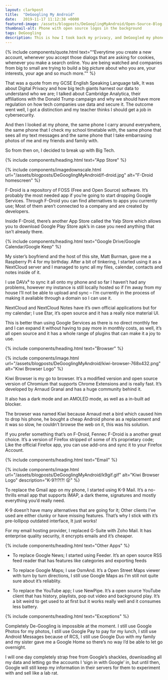```yaml
---
layout: clarkpost
title:  "DeGoogling My Android"
date:   2019-11-17 11:12:38 +0000
featured-image: /assets/blogposts/DeGooglingMyAndroid/Open-Source-Blog-Thumbnail-768x432.png
thumbnail-alt: Phone with open source logos in the background
tags: DeGoogling
description: This is how I took back my privacy, and DeGoogled my phone.
---
```


{% include components/quote.html text="“Everytime you create a new account, whenever you accept those dialogs that are asking for cookies, whenever you make a search online. You are being watched and companies from big to small are trying to build a big picture about who you are, your interests, your age and so much more.”" %}

That was a quote from my GCSE English Speaking Language talk, It was about Digital Privacy and how big tech giants harnest our data to understand who we are; I talked about Cambridge Analytica, their affiliations with the Donald Trump campaign and why we should have more regulation on how tech companies use data and secure it. The outcome went well, I got a distinction and my teacher thinks I should get a job in cybersecurity.

And then I looked at my phone, the same phone I carry around everywhere, the same phone that I check my school timetable with, the same phone that sees all my text messages and the same phone that I take embarrasing photos of me and my friends and family with.

So from then on, I decided to break up with Big Tech.

{% include components/heading.html text="App Store" %}

{% include components/imagedownscale.html url="/assets/blogposts/DeGooglingMyAndroid/f-droid.jpg" alt="F-Droid homescreen" %}

F-Droid is a repository of FOSS (Free and Open Source) software. It’s probably the most needed app if you’re going to start dropping Google Services. Through F-Droid you can find alternatives to apps you currently use; Most of them aren’t connected to a company and are created by developers.

Inside F-Droid, there’s another App Store called the Yalp Store which allows you to download Google Play Store apk’s in case you need anything that isn’t already there.

{% include components/heading.html text="Google Drive/Google Calendar/Google Keep" %}

My sister’s boyfriend and the host of this site, Matt Burman, gave me a Raspberry Pi 4 for my birthday. After a bit of tinkering, I started using it as a NextCloud server and I managed to sync all my files, calendar, contacts and notes inside of it.

I use DAVx⁵ to sync it all onto my phone and so far I haven’t had any problems, however my instance is still locally hosted so if I’m away from my house I’ll not be able to upload and sync – I’m currently in the process of making it avaliable through a domain so I can use it.

NextCloud and NextCloud Notes have it’s own official applications but for my calendar; I use Etar, it’s open source and it has a really nice material UI.

This is better than using Google Services as there is no direct monthly fee and I can expand it without having to pay more in monthly costs, as well, it’s all open source and it has a whole range of plugins that can make it a joy to use. 

{% include components/heading.html text="Browser" %}

{% include components/image.html url="/assets/blogposts/DeGooglingMyAndroid/kiwi-browser-768x432.png" alt="Kiwi Browser Logo" %}

Kiwi Browser is my go to browser. It’s a modified version and open source version of Chromium that supports Chrome Extensions and is really fast. It’s developed by Arnaud Granal and has a huge community behind it.

It also has a dark mode and an AMOLED mode, as well as a in-built ad blocker.

The browser was named Kiwi because Arnaud met a bird which caused him to drop his phone, he bought a cheap Android phone as a replacement and it was so slow, he couldn’t browse the web on it, this was his solution.

If you prefer something that’s on F-Droid, Fennec F-Droid is a another great choice. It’s a version of Firefox stripped of some of it’s proprietary code; Like the official Firefox app, you can use add-ons and sync it to your Firefox Account.

{% include components/heading.html text="Email" %}

{% include components/image.html url="/assets/blogposts/DeGooglingMyAndroid/k9gif.gif" alt="Kiwi Browser Logo" description="K-9?!?!?! 😲"  %}

To replace the Gmail app on my phone, I started using K-9 Mail. It’s a no-thrills email app that supports IMAP, a dark theme, signatures and mostly everything you’d really need.

K-9 doesn’t have many alternatives that are going for it; Other clients I’ve used are either clunky or have missing features. That’s why I stick with it’s pre-lollipop outdated interface, It just works!

For my email hosting provider, I replaced G-Suite with Zoho Mail. It has enterprise quality security, it encrypts emails and it’s cheaper.

{% include components/heading.html text="Other Apps" %}

* To replace Google News; I started using Feeder. It’s an open source RSS feed reader that has features like categories and exporting feeds

* To replace Google Maps; I use OsmAnd. It’s a Open Street Maps viewer with turn by turn directions, I still use Google Maps as I’m still not quite sure about it’s reliablity.

* To replace the YouTube app; I use NewPipe. It’s a open source YouTube client that has history, playlists, pop out video and background play. It’s a bit weird to get used to at first but it works really well and it consumes less battery. 

{% include components/heading.html text="Exceptions" %}

Completely De-Googling is impossible at the moment. I still use Google Photos for my photos, I still use Google Pay to pay for my lunch, I still use Android Messages because of RCS, I still use Google Duo with my family and my sister gave me a Google Home so there’s no way I’d be able to let go overnight.

I will one day completely strap free from Google’s shackles, downloading all my data and letting go the accounts I ‘sign in with Google’ in, but until then, Google will still keep my information in their servers for them to experiment with and sell like a lab rat. 


